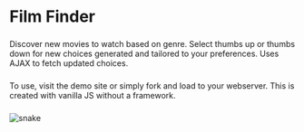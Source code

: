 <h1 align="left">Film Finder</h1>

###

<p align="left">Discover new movies to watch based on genre. Select thumbs up or thumbs down for new choices generated and tailored to your preferences. Uses AJAX to fetch updated choices.</p>

###

<p align="left">To use, visit the demo site or simply fork and load to your webserver. This is created with vanilla JS without a framework.</p>

###

![snake](https://raw.githubusercontent.com/rosie/rosie/blob/output/snake.svg)

###
